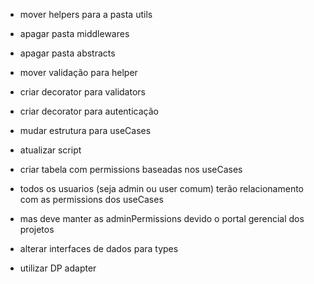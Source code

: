 - mover helpers para a pasta utils
- apagar pasta middlewares
- apagar pasta abstracts
- mover validação para helper
- criar decorator para validators
- criar decorator para autenticação
- mudar estrutura para useCases
- atualizar script

- criar tabela com permissions baseadas nos useCases
- todos os usuarios (seja admin ou user comum) terão relacionamento com as permissions dos useCases
- mas deve manter as adminPermissions devido o portal gerencial dos projetos

- alterar interfaces de dados para types
- utilizar DP adapter